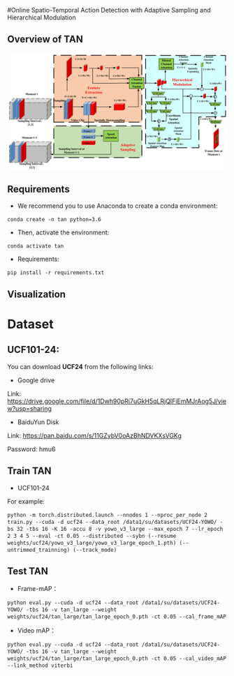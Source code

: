 #Online Spatio-Temporal Action Detection with Adaptive Sampling and Hierarchical Modulation

## Overview of TAN
![image](./img_files/ASN-HM.png)


## Requirements
- We recommend you to use Anaconda to create a conda environment:
```Shell
conda create -n tan python=3.6
```

- Then, activate the environment:
```Shell
conda activate tan
```

- Requirements:
```Shell
pip install -r requirements.txt 
```

## Visualization

# Dataset

## UCF101-24:
You can download **UCF24** from the following links:

* Google drive

Link: https://drive.google.com/file/d/1Dwh90pRi7uGkH5qLRjQIFiEmMJrAog5J/view?usp=sharing

* BaiduYun Disk

Link: https://pan.baidu.com/s/11GZvbV0oAzBhNDVKXsVGKg

Password: hmu6 

## Train TAN
* UCF101-24

For example:

```Shell
python -m torch.distributed.launch --nnodes 1 --nproc_per_node 2 train.py --cuda -d ucf24 --data_root /data1/su/datasets/UCF24-YOWO/ -bs 32 -tbs 16 -K 16 -accu 8 -v yowo_v3_large --max_epoch 7 --lr_epoch 2 3 4 5 --eval -ct 0.05 --distributed --sybn (--resume weights/ucf24/yowo_v3_large/yowo_v3_large_epoch_1.pth) (--untrimmed_trainning) (--track_mode)
```

##  Test TAN
* Frame-mAP：

```Shell
python eval.py --cuda -d ucf24 --data_root /data1/su/datasets/UCF24-YOWO/ -tbs 16 -v tan_large --weight weights/ucf24/tan_large/tan_large_epoch_0.pth -ct 0.05 --cal_frame_mAP
```
* Video mAP：

```Shell
python eval.py --cuda -d ucf24 --data_root /data1/su/datasets/UCF24-YOWO/ -tbs 16 -v tan_large --weight weights/ucf24/tan_large/tan_large_epoch_0.pth -ct 0.05 --cal_video_mAP --link_method viterbi
```